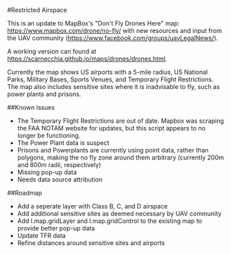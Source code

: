 #Restricted Airspace

This is an update to MapBox's "Don't Fly Drones Here" map: https://www.mapbox.com/drone/no-fly/ with new resources and input from the UAV community (https://www.facebook.com/groups/uavLegalNews/).

A working version can found at https://scarnecchia.github.io/maps/drones/drones.html.

Currently the map shows US airports with a 5-mile radius, US National Parks, Military Bases, Sports Venues, and Temporary Flight Restrictions. The map also includes sensitive sites where it is inadvisable to fly, such as power plants and prisons.

##Known Issues
- The Temporary Flight Restrictions are out of date. Mapbox was scraping the FAA NOTAM website for updates, but this script appears to no longer be functioning.
- The Power Plant data is suspect
- Prisons and Powerplants are currently using point data, rather than polygons, making the no fly zone around them arbitrary (currently 200m and 800m radii, respectively)
- Missing pop-up data
- Needs data source attribution

##Roadmap
- Add a seperate layer with Class B, C, and D airspace
- Add additional sensitive sites as deemed necessary by UAV community
- Add l.map.gridLayer and l.map.gridControl to the existing map to provide better pop-up data
- Update TFR data
- Refine distances around sensitive sites and airports